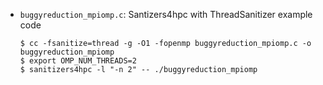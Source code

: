 - `buggyreduction_mpiomp.c`: Santizers4hpc with ThreadSanitizer example code
    ```
    $ cc -fsanitize=thread -g -O1 -fopenmp buggyreduction_mpiomp.c -o buggyreduction_mpiomp
    $ export OMP_NUM_THREADS=2
    $ sanitizers4hpc -l "-n 2" -- ./buggyreduction_mpiomp
    ```
